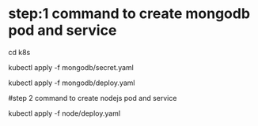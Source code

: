# step:1 command to create mongodb pod and service
cd k8s 

kubectl apply -f mongodb/secret.yaml

kubectl apply -f mongodb/deploy.yaml

#step 2 command to create nodejs pod and service

kubectl apply -f node/deploy.yaml
